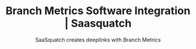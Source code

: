 ---
title: Branch Metrics Software Integration | Saasquatch
integrationName: Branch
logo: branch-integration.png
slug: branch-metrics
highlights: Looking for Branch Metrics software integration? SaaSquatch provides additional refferal program attribution, personalization and analytics.
integrationDescription: |
    Branch Metrics is a free mobile attribution platform. SaaSquatch integrates with Branch Metrics to provide a better user experience, additional attribution, personalization and analytics by using Branch's deep links.
subtitle: SaaSquatch creates deeplinks with Branch Metrics
keyFeatures:
 - Improve all aspects of your mobile app referral experience; downloading, installing, and sharing.
 - Seamlessly direct Referred Users on mobile to download your app.
 - Automatically generated App Links (for Android) and Universal Links (for iOS).
 - Track Referred Users through the app store using Branch Deep Linking data.
moreInfo:
 - "[Branch Metrics Quickstart](/mobile/branch-metrics)"
 - "[Branch Metrics Tech Reference](/mobile/branch-metrics/reference)"
guideLink: /mobile/branch-metrics
category: landingPage
template: intergrationLander.html
---